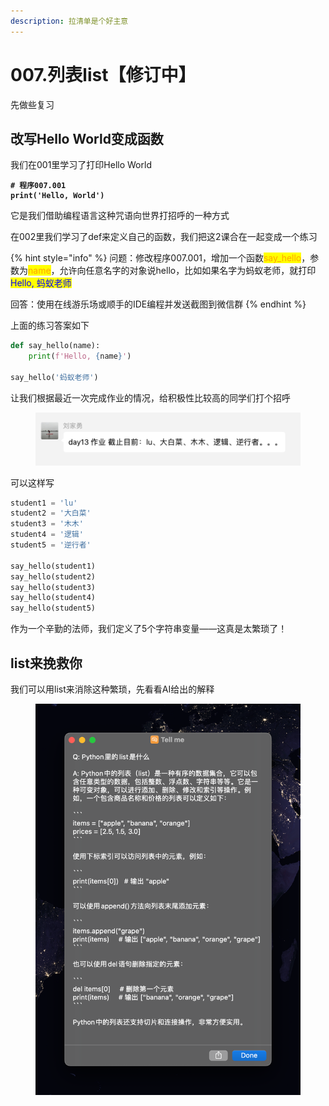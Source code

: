 ```yaml
---
description: 拉清单是个好主意
---
```


# 007.列表list【修订中】

先做些复习

## 改写Hello World变成函数

我们在001里学习了打印Hello World

<pre class="language-python"><code class="lang-python"><strong># 程序007.001
</strong><strong>print('Hello, World')
</strong></code></pre>

它是我们借助编程语言这种咒语向世界打招呼的一种方式

在002里我们学习了def来定义自己的函数，我们把这2课合在一起变成一个练习

{% hint style="info" %}
问题：修改程序007.001，增加一个函数<mark style="color:orange;">say\_hello</mark>，参数为<mark style="color:orange;">name</mark>，允许向任意名字的对象说hello，比如如果名字为蚂蚁老师，就打印 <mark style="color:blue;">Hello, 蚂蚁老师</mark>

回答：使用在线游乐场或顺手的IDE编程并发送截图到微信群
{% endhint %}

上面的练习答案如下

```python
def say_hello(name):
    print(f'Hello, {name}')
    
say_hello('蚂蚁老师')
```

让我们根据最近一次完成作业的情况，给积极性比较高的同学们打个招呼

<figure><img src=".gitbook/assets/image (2).png" alt=""><figcaption></figcaption></figure>

可以这样写

```python
student1 = 'lu'
student2 = '大白菜'
student3 = '木木'
student4 = '逻辑'
student5 = '逆行者'

say_hello(student1)
say_hello(student2)
say_hello(student3)
say_hello(student4)
say_hello(student5)
```

作为一个辛勤的法师，我们定义了5个字符串变量——这真是太繁琐了！

## list来挽救你

我们可以用list来消除这种繁琐，先看看AI给出的解释

<figure><img src=".gitbook/assets/image (4).png" alt=""><figcaption></figcaption></figure>
